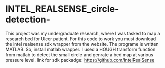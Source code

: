 # INTEL_REALSENSE_circle-detection-
This project was my undergraduate research, where I was tasked to map a research bed for Ulcer patient. 
For this code to work you must download the intel realsense sdk wrapper from the website. 
The programe is written MATLAB. So, install matlab wrapper. 
I used a HOUGH transform function from matlab to detect the small circle and genrate a bed map at various pressure level. 
link for sdk packadge: https://github.com/IntelRealSense
